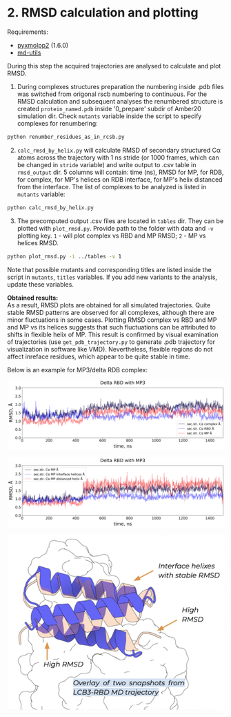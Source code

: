 # 2. RMSD calculation and plotting
Requirements:
- [pyxmolpp2](https://github.com/sizmailov/pyxmolpp2) (1.6.0)
- [md-utils](https://github.com/OOLebedenko/md-utils)

During this step the acquired trajectories are analysed to calculate and plot RMSD.

1. During complexes structures preparation the numbering inside .pdb files was switched from origonal rscb numbering to continuous. For the RMSD calculation and subsequent analyses the renumbered structure is created `protein_named.pdb` inside '0_prepare' subdir of Amber20 simulation dir. Check `mutants` variable inside the script to specify complexes for renumbering:
```sh
python renumber_residues_as_in_rcsb.py
```
2. `calc_rmsd_by_helix.py` will calculate RMSD of secondary structured Cα atoms across the trajectory with 1 ns stride (or 1000 frames, which can be changed in `stride` variable) and write output to .csv table in `rmsd_output` dir. 5 columns will contain: time (ns), RMSD for MP, for RDB, for complex, for MP's helices on RDB interface, for MP's helix distanced from the interface. The list of complexes to be analyzed is listed in `mutants` variable:
```sh
python calc_rmsd_by_helix.py
```
3. The precomputed output .csv files are located in `tables` dir. They can be plotted with `plot_rmsd.py`. Provide path to the folder with data and `-v` plotting key. `1` - will plot complex vs RBD and MP RMSD; `2` - MP vs helices RMSD.
```sh
python plot_rmsd.py -i ../tables -v 1
```
Note that possible mutants and corresponding titles are listed inside the script in `mutants`, `titles` variables. If you add new variants to the analysis, update these variables.

**Obtained results:**  
As a result, RMSD plots are obtained for all simulated trajectories. Quite stable RMSD patterns are observed for all complexes, although there are minor fluctuations in some cases. Plotting RMSD complex vs RBD and MP and MP vs its helices suggests that such fluctuations can be attributed to shifts in flexible helix of MP. This result is confirmed by visual examination of trajectories (use `get_pdb_trajectory.py` to generate .pdb trajectory for visualization in software like VMD). Nevertheless, flexible regions do not affect inreface residues, which appear to be quite stable in time.

Below is an example for MP3/delta RDB complex:

<p align="center">
  <img src="results_plots/rmsd_delta+mp3_rbd_vs_mp.png" width="800">
</p>

<p align="center">
  <img src="results_plots/rmsd_delta+mp3_mp_vs_helices.png" width="800">
</p>

<p align="center">
  <img src="results_plots/rmsd_illustration.png" width="550">
</p>
